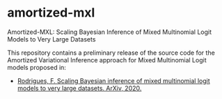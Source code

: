 # amortized-mxl
Amortized-MXL: Scaling Bayesian Inference of Mixed Multinomial Logit Models to Very Large Datasets

This repository contains a preliminary release of the source code for the Amortized Variational Inference approach for Mixed Multinomial Logit models proposed in:

* [Rodrigues, F. Scaling Bayesian inference of mixed multinomial logit models to very large datasets. ArXiv, 2020.](https://arxiv.org/abs/2004.05426/)
